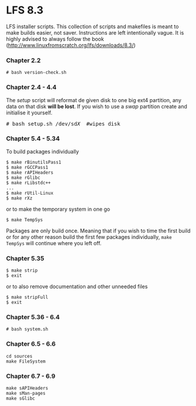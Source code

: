 # LFS 8.3
LFS installer scripts. This collection of scripts and makefiles is meant to make builds easier, not saver. Instructions are left intentionally vague. It is highly advised to always follow the book (http://www.linuxfromscratch.org/lfs/downloads/8.3/)

### Chapter 2.2
```
# bash version-check.sh
```
### Chapter 2.4 - 4.4
The *setup* script will reformat de given disk to one big ext4 partition, any data on that disk **will be lost**. If you wish to use a *swap* partition create and initialise it yourself.
<pre>
# bash setup.sh /dev/sd<em>X</em>  #wipes disk
</pre>
### Chapter 5.4 - 5.34
To build packages individually
```
$ make rBinutilsPass1
$ make rGCCPass1
$ make rAPIHeaders
$ make rGlibc
$ make rLibstdc++
...
$ make rUtil-Linux
$ make rXz
```
or to make the temporary system in one go
```
$ make TempSys
```
Packages are only build once. Meaning that if you wish to time the first build or for any other reason build the first few packages individually, `make TempSys` will continue where you left off.
### Chapter 5.35
```
$ make strip
$ exit
```
or to also remove documentation and other unneeded files
```
$ make stripFull
$ exit
```
### Chapter 5.36 - 6.4
```
# bash system.sh
```
### Chapter 6.5 - 6.6
```
cd sources
make FileSystem
```
### Chapter 6.7 - 6.9
```
make sAPIHeaders
make sMan-pages
make sGlibc
```
